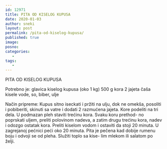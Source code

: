 ```yaml
---
id: 12971
title: PITA OD KISELOG KUPUSA
date: 2020-01-03
author: sneki
layout: post
permalink: /pita-od-kiselog-kupusa/
published: true
image: 
posno: 
categories:
   -
tags:
   -
---
```

PITA OD KISELOG KUPUSA

Potrebno je:
glavica kiselog kupusa (oko 1 kg)
500 g kora
2 jajeta
čaša kisele vode,
so,
biber,
ulje

Način pripreme:
Kupus sitno iseckati i pržiti na ulju, dok ne
omekša, posoliti i pobiberiti, skinuti sa vatre i
dodati 2 razmućena jajeta. Kore podeliti na tri dela. U
podmazan pleh staviti trećinu kora. Svaku koru prethod-
no poprskati uljem, preliti polovinom nadeva, a zatim
drugu trećinu kora, nadev i odozgo ostatak kora. Preliti
kiselom vodom i ostaviti da stoji 20 minuta. U zagrejanoj
pećnici peći oko 20 minuta. Pita je pečena kad dobije
rumenu boju i odvoji se od pleha. Služiti toplo sa kise-
lim mlekom ili salatom po želji.

 
  

